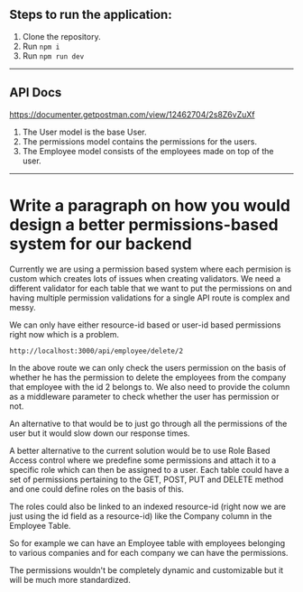 ## Steps to run the application:

1. Clone the repository.
2. Run `npm i`
3. Run `npm run dev`

---

## API Docs

https://documenter.getpostman.com/view/12462704/2s8Z6vZuXf

1. The User model is the base User.
2. The permissions model contains the permissions for the users.
3. The Employee model consists of the employees made on top of the user.

---

# Write a paragraph on how you would design a better permissions-based system for our backend

Currently we are using a permission based system where each permision is custom which creates lots of issues when creating validators. We need a different validator for each table that we want to put the permissions on and having multiple permission validations for a single API route is complex and messy.

We can only have either resource-id based or user-id based permissions right now which is a problem.

```
http://localhost:3000/api/employee/delete/2
```

In the above route we can only check the users permission on the basis of whether he has the permission to delete the employees from the company that employee with the id 2 belongs to. We also need to provide the column as a middleware parameter to check whether the user has permission or not.

An alternative to that would be to just go through all the permissions of the user but it would slow down our response times.

A better alternative to the current solution would be to use Role Based Access control where we predefine some permissions and attach it to a specific role which can then be assigned to a user. Each table could have a set of permissions pertaining to the GET, POST, PUT and DELETE method and one could define roles on the basis of this.

The roles could also be linked to an indexed resource-id (right now we are just using the id field as a resource-id) like the Company column in the Employee Table.

So for example we can have an Employee table with employees belonging to various companies and for each company we can have the permissions.

The permissions wouldn't be completely dynamic and customizable but it will be much more standardized.
